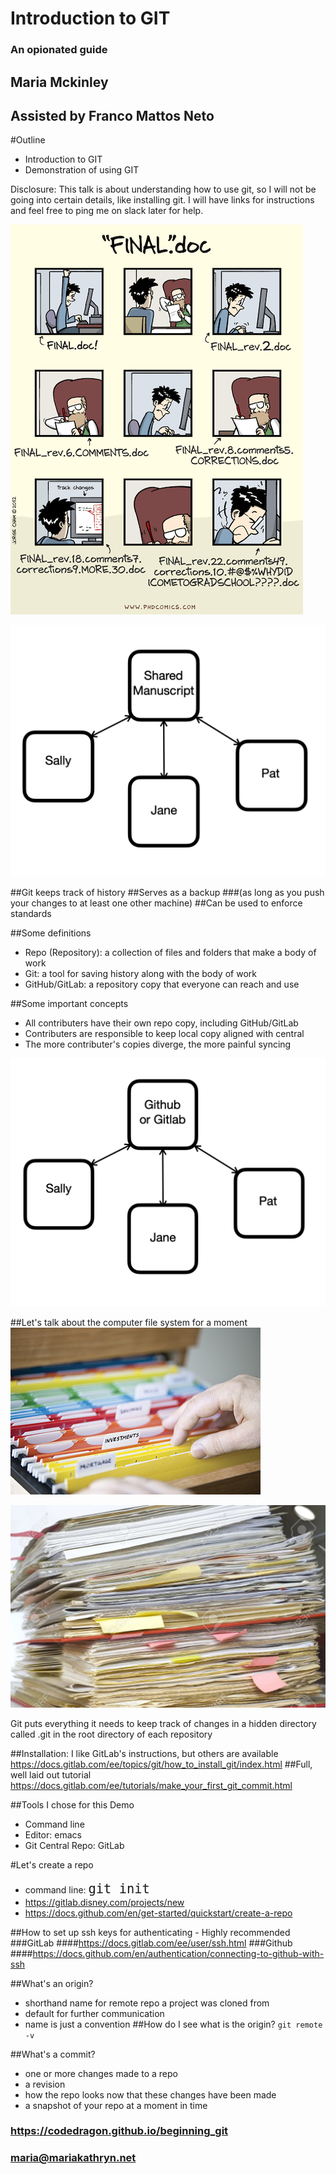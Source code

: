 # Introduction to GIT
### An opionated guide

## Maria Mckinley
## Assisted by Franco Mattos Neto




#Outline
* Introduction to GIT
* Demonstration of using GIT

Disclosure: This talk is about understanding how to use git, so I will not be going into
certain details, like installing git. I will have links for instructions and feel free
to ping me on slack later for help.




![alt text](assets/final_doc.gif "'Piled Higher and Deeper' by Jorge Cham www.phdcomics.com")




![alt text](assets/share_manuscript.png "One document, many authors")




##Git keeps track of history
##Serves as a backup
###(as long as you push your changes to at least one other machine)
##Can be used to enforce standards




##Some definitions
* Repo (Repository): a collection of files and folders that make a body of work
* Git:  a tool for saving history along with the body of work
* GitHub/GitLab:  a repository copy that everyone can reach and use




##Some important concepts
* All contributers have their own repo copy, including GitHub/GitLab
* Contributers are responsible to keep local copy aligned with central
* The more contributer's copies diverge, the more painful syncing




![alt text](assets/github_gitlab.png "Git repo, many authors")




##Let's talk about the computer file system for a moment
![alt text](assets/color_coded_files.jpg "organized folders ©Elena Elisseeva | Dreamstime.com")




![alt text](assets/messy-file-folder.jpeg "Messy File Folders")






Git puts everything it needs to keep track of changes in a hidden directory called
.git in the root directory of each repository




##Installation: I like GitLab's instructions, but others are available
https://docs.gitlab.com/ee/topics/git/how_to_install_git/index.html
##Full, well laid out tutorial
https://docs.gitlab.com/ee/tutorials/make_your_first_git_commit.html




##Tools I chose for this Demo
* Command line
* Editor: emacs
* Git Central Repo: GitLab




#Let's create a repo
* command line: <font size= "5">`git init` </font> 
* https://gitlab.disney.com/projects/new
* https://docs.github.com/en/get-started/quickstart/create-a-repo




##How to set up ssh keys for authenticating - Highly recommended
###GitLab
####https://docs.gitlab.com/ee/user/ssh.html
###Github
####https://docs.github.com/en/authentication/connecting-to-github-with-ssh




##What's an origin?
* shorthand name for remote repo a project was cloned from
* default for further communication
* name is just a convention
##How do I see what is the origin?
`git remote -v`




##What's a commit?
* one or more changes made to a repo
* a revision
* how the repo looks now that these changes have been made
* a snapshot of your repo at a moment in time




### https://codedragon.github.io/beginning_git
### maria@mariakathryn.net
